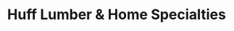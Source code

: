 ---
title: "Huff Lumber & Home Specialties"
url: /decatur/huff-lumber-and-home-specialties/
shop: shop
---